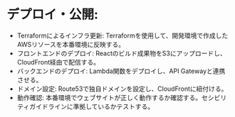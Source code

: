 # デプロイ・公開:

* Terraformによるインフラ更新: Terraformを使用して、開発環境で作成したAWSリソースを本番環境に反映する。
* フロントエンドのデプロイ: Reactのビルド成果物をS3にアップロードし、CloudFront経由で配信する。
* バックエンドのデプロイ: Lambda関数をデプロイし、API Gatewayと連携させる。
* ドメイン設定: Route53で独自ドメインを設定し、CloudFrontに紐付ける。
* 動作確認: 本番環境でウェブサイトが正しく動作するか確認する。セシビリティガイドラインに準拠しているかテストする。
